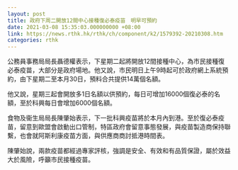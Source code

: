 ```yaml
---
layout: post
title: 政府下周二開放12間中心接種復必泰疫苗　明早可預約
date: 2021-03-08 15:35:03.000000000 +08:00
link: https://news.rthk.hk/rthk/ch/component/k2/1579392-20210308.htm
categories: rthk
---
```


公務員事務局局長聶德權表示，下星期二起將開放12間接種中心，為市民接種復必泰疫苗，大部分是政府場地。他又說，市民明日上午9時起可於政府網上系統預約，由下星期二至本月30日，預料合共提供14萬個名額。

他又說，星期三起會開放多1日名額以供預約，每日可增加16000個復必泰的名額，至於科興每日會增加6000個名額。

食物及衞生局局長陳肇始表示，下一批科興疫苗將於本月內到港。至於復必泰疫苗，留意到歐盟會啟動出口管制，特區政府會留意事態發展，與疫苗製造商保持聯繫，也會就阿斯利康疫苗方面，與供應商商討抵港時間表。

陳肇始說，兩款疫苗都經過專家評核，強調是安全、有效和有品質保證，屬於效益大於風險，呼籲市民接種疫苗。
